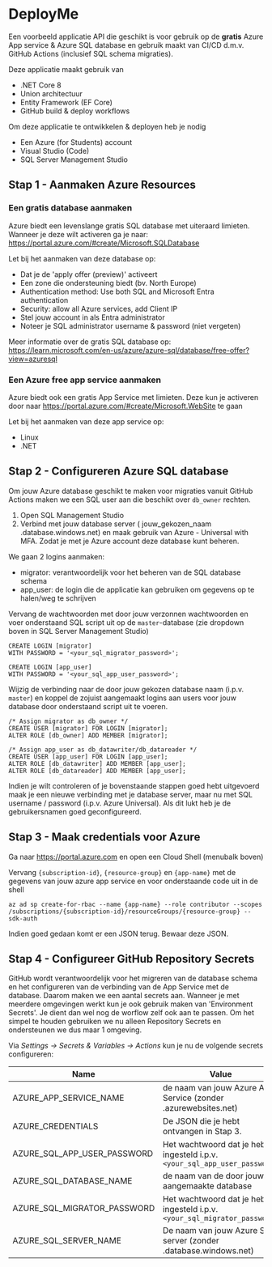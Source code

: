 # DeployMe 
Een voorbeeld applicatie API die geschikt is voor gebruik op de **gratis** Azure App service & Azure SQL database en gebruik maakt van CI/CD d.m.v. GitHub Actions (inclusief SQL schema migraties).

Deze applicatie maakt gebruik van
* .NET Core 8
* Union architectuur
* Entity Framework (EF Core)
* GitHub build & deploy workflows

Om deze applicatie te ontwikkelen & deployen heb je nodig
* Een Azure (for Students) account
* Visual Studio (Code)
* SQL Server Management Studio

## Stap 1 - Aanmaken Azure Resources

### Een gratis database aanmaken
Azure biedt een levenslange gratis SQL database met uiteraard limieten. Wanneer je deze wilt activeren ga je naar: https://portal.azure.com/#create/Microsoft.SQLDatabase

Let bij het aanmaken van deze database op:
* Dat je de 'apply offer (preview)' activeert
* Een zone die ondersteuning biedt (bv. North Europe)
* Authentication method: Use both SQL and Microsoft Entra authentication
* Security: allow all Azure services, add Client IP
* Stel jouw account in als Entra administrator
* Noteer je SQL administrator username & password (niet vergeten)


Meer informatie over de gratis SQL database op: 
https://learn.microsoft.com/en-us/azure/azure-sql/database/free-offer?view=azuresql

### Een Azure free app service aanmaken
Azure biedt ook een gratis App Service met limieten. Deze kun je activeren door naar https://portal.azure.com/#create/Microsoft.WebSite te gaan

Let bij het aanmaken van deze app service op:
* Linux
* .NET

## Stap 2 - Configureren Azure SQL database
Om jouw Azure database geschikt te maken voor migraties vanuit GitHub Actions maken we een SQL user aan die beschikt over `db_owner` rechten. 

1. Open SQL Management Studio
2. Verbind met jouw database server ( jouw_gekozen_naam .database.windows.net) en maak gebruik van Azure - Universal with MFA. Zodat je met je Azure account deze database kunt beheren.


We gaan 2 logins aanmaken:
* migrator: verantwoordelijk voor het beheren van de SQL database schema
* app_user: de login die de applicatie kan gebruiken om gegevens op te halen/weg te schrijven

Vervang de wachtwoorden met door jouw verzonnen wachtwoorden en voer onderstaand SQL script uit op de `master`-database (zie dropdown boven in SQL Server Management Studio)

```
CREATE LOGIN [migrator]
WITH PASSWORD = '<your_sql_migrator_password>';  

CREATE LOGIN [app_user]
WITH PASSWORD = '<your_sql_app_user_password>'; 
```

Wijzig de verbinding naar de door jouw gekozen database naam (i.p.v. `master`) en koppel de zojuist aangemaakt logins aan users voor jouw database door onderstaand script uit te voeren.

```
/* Assign migrator as db_owner */
CREATE USER [migrator] FOR LOGIN [migrator];
ALTER ROLE [db_owner] ADD MEMBER [migrator];

/* Assign app_user as db_datawriter/db_datareader */
CREATE USER [app_user] FOR LOGIN [app_user];
ALTER ROLE [db_datawriter] ADD MEMBER [app_user];
ALTER ROLE [db_datareader] ADD MEMBER [app_user];
```

Indien je wilt controleren of je bovenstaande stappen goed hebt uitgevoerd maak je een nieuwe verbinding met je database server, maar nu met SQL username / password (i.p.v. Azure Universal). Als dit lukt heb je de gebruikersnamen goed geconfigureerd.

## Stap 3 - Maak credentials voor Azure
Ga naar https://portal.azure.com en open een Cloud Shell (menubalk boven)

Vervang `{subscription-id}`, `{resource-group}` en `{app-name}` met de gegevens van jouw azure app service en voor onderstaande code uit in de shell
```
az ad sp create-for-rbac --name {app-name} --role contributor --scopes /subscriptions/{subscription-id}/resourceGroups/{resource-group} --sdk-auth
```

Indien goed gedaan komt er een JSON terug. Bewaar deze JSON.

## Stap 4 - Configureer GitHub Repository Secrets
GitHub wordt verantwoordelijk voor het migreren van de database schema en het configureren van de verbinding van de App Service met de database. Daarom maken we een aantal secrets aan. Wanneer je met meerdere omgevingen werkt kun je ook gebruik maken van 'Environment Secrets'. Je dient dan wel nog de worflow zelf ook aan te passen. Om het simpel te houden gebruiken we nu alleen Repository Secrets en ondersteunen we dus maar 1 omgeving.

Via *Settings -> Secrets & Variables -> Actions* kun je nu de volgende secrets configureren:

| Name      | Value   |
|-----------|--------------|
| AZURE_APP_SERVICE_NAME  | de naam van jouw Azure App Service (zonder .azurewebsites.net)    |
| AZURE_CREDENTIALS | De JSON die je hebt ontvangen in Stap 3.     |
| AZURE_SQL_APP_USER_PASSWORD  | Het wachtwoord dat je hebt ingesteld i.p.v. `<your_sql_app_user_password>`     |
| AZURE_SQL_DATABASE_NAME  | de naam van de door jouw aangemaakte database     |
| AZURE_SQL_MIGRATOR_PASSWORD  | Het wachtwoord dat je hebt ingesteld i.p.v. `<your_sql_migrator_password>`     |
| AZURE_SQL_SERVER_NAME  | De naam van jouw Azure SQL server (zonder .database.windows.net)         |
